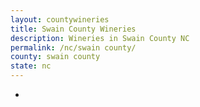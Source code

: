 ```yaml
---
layout: countywineries
title: Swain County Wineries
description: Wineries in Swain County NC
permalink: /nc/swain county/
county: swain county
state: nc
---
```

-
